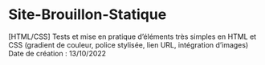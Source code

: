 # Site-Brouillon-Statique
[HTML/CSS] Tests et mise en pratique d’éléments très simples en HTML et CSS (gradient de couleur, police stylisée, lien URL, intégration d’images)
Date de création : 13/10/2022
